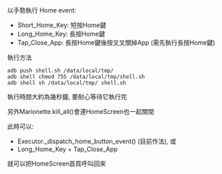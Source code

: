 以手勢執行 Home event:

* Short_Home_Key: 短按Home鍵
* Long_Home_Key: 長按Home鍵
* Tap_Close_App: 長按Home鍵後按叉叉關掉App (需先執行長按Home鍵)

執行方法
```
adb push shell.sh /data/local/tmp/
adb shell chmod 755 /data/local/tmp/shell.sh
adb shell sh /data/local/tmp/ shell.sh
```

執行時間大約為幾秒鐘, 要耐心等待它執行完

另外Marionette.kill_all()會連HomeScreen也一起關閉

此時可以:

* Executor._dispatch_home_button_event() (目前作法), 或
* Long_Home_Key + Tap_Close_App

就可以把HomeScreen首頁呼叫回來